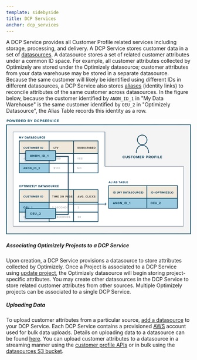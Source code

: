 ```yaml
---
template: sidebyside
title: DCP Services
anchor: dcp_services
---
```


A DCP Service provides all Customer Profile related services including storage, processing, and delivery. A DCP Service
stores customer data in a set of [datasources](/rest/customer_profiles#dcp_datasources). A datasource stores a set of
related customer attributes under a common ID space. For example, all customer attributes collected by Optimizely are
stored under the Optimizely datasource; customer attributes from your data warehouse may be stored in a separate
datasource.  Because the same customer will likely be identified using different IDs in different datasources, a DCP
Service also stores [aliases](/rest/customer_profiles#alias) (identity links) to reconcile attributes of the same customer
across datasources. In the figure below, because the customer identified by `ANON_ID_1` in "My Data Warehouse" is the
same customer identified by `OEU_2` in "Optimizely Datasource", the Alias Table records this identity as a row.

<img src="/assets/img/dcp/DCP_Service.png">

##### Associating Optimizely Projects to a DCP Service
Upon creation, a DCP Service provisions a datasource to store attributes collected by Optimizely. Once a Project is
associated to a DCP Service using [update project](/rest/reference/index.html#update-project), the Optimizely datasource
will begin storing project-specific attributes. You may create other datasources in the DCP Service to store related
customer attributes from other sources. Multiple Optimizely projects can be associated to a single DCP Service.

##### Uploading Data
To upload customer attributes from a particular source, [add a datasource](/rest//customer_profiles#create-dcpdatasource)
to your DCP Service. Each DCP Service contains a provisioned [AWS](http://aws.amazon.com/) account used for bulk data
uploads.  Details on uploading data to a datasource can be found [here](/rest/customer_profiles#dcp_datasources). You
can upload customer attributes to a datasource in a streaming manner using the [customer profile
APIs](/rest/customer_profiles#customer_profiles) or in bulk using the [datasources S3
bucket](/rest/customer_profiles#bulk).

